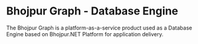 # Bhojpur Graph - Database Engine

The Bhojpur Graph is a platform-as-a-service product used as a Database Engine based on Bhojpur.NET Platform for application delivery.
